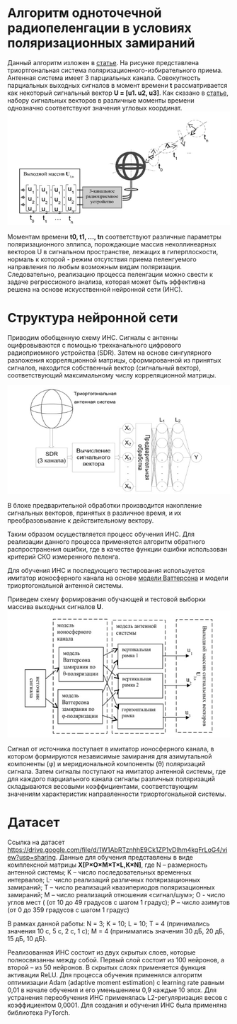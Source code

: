 # Алгоритм одноточечной радиопеленгации в условиях поляризационных замираний

Данный алгоритм изложен в [статье](https://docs.google.com/document/d/1AUVnF3-JmszWRAtkv5Pj1yXMIW-XD7yf/edit?usp=sharing&ouid=106536756661517443366&rtpof=true&sd=true).
На рисунке представлена триортгональная система поляризационного-избирательного приема. Антенная система имеет 3 парциальных канала. Совокупность парциальных выходных сигналов в момент времени **t** рассматривается как некоторый сигнальный вектор **U = [u1. u2, u3]**. Как сказано в [статье](https://docs.google.com/document/d/1AUVnF3-JmszWRAtkv5Pj1yXMIW-XD7yf/edit?usp=sharing&ouid=106536756661517443366&rtpof=true&sd=true), набору сигнальных векторов в различные моменты времени однозначно соответствуют значения угловых координат. 
![](https://github.com/jvSett/Single-point_radio-direction/blob/main/helpers/Vector_formation.jpg)

Моментам времени **t0, t1, ..., tn** соответствуют различные параметры поляризационного эллипса, порождающие массив неколлинеарных векторов U в сигнальном пространстве, лежащих в гиперплоскости, нормаль к которой - режим отсутствия приема пеленгуемого направления по любым возможным видам поляризации. Следовательно, реализацию процесса пеленгации можно свести к задаче регрессионого анализа, которая может быть эффективна решена на основе искусственной нейронной сети (ИНС).

# Структура нейронной сети

Приводим обобщенную схему ИНС. Сигналы с антенны оцифровываются с помощью трехканального цифрового радиоприемного устройства (SDR). Затем на основе сингулярного разложения корреляционной матрицы, сформированной из принятых сигналов, находится собственный вектор (сигнальный вектор), соответствующий максимальному числу корреляционной матрицы. 

![](https://github.com/jvSett/Single-point_radio-direction/blob/main/helpers/Neural_network_structure.jpg)

В блоке предварительной обработки производится накопление сигнальных векторов, принятых в различное время, и их преобразовывание к действительному вектору.

Таким образом осуществляется процесс обучения ИНС. Для реализации данного процесса применяется алгоритм обратного распространения ошибки, где в качестве функции ошибки использован критерий СКО измеренного пеленга.

Для обучения ИНС и последующего тестирования используется имитатор ионосферного канала на основе [модели Ваттерсона](https://radiophysics.unn.ru/sites/default/files/papers/2012_4_266.pdf) и модели триортогональной антенной системы.

Приведем схему формирования обучающей и тестовой выборки массива выходных сигналов **U**.
![](https://github.com/jvSett/Single-point_radio-direction/blob/main/helpers/Formation_arrays_for_model.jpg)

 Сигнал от источника поступает в имитатор ионосферного канала, в котором формируются независимые замирания для азимутальной компоненты (φ) и меридиональной компоненты  (θ) поляризаций сигнала. Затем сигналы поступают на имитатор антенной системы, где для каждого парциального канала сигналы различных поляризаций складываются весовыми коэффициентами, соответствующим значениям характеристик направленности триортогональной системы.
 
 # Датасет
 
 Ссылка на датасет https://drive.google.com/file/d/1W1AbRTznhhE9Ck1ZP1vDIhm4kgFrLoG4/view?usp=sharing. Данные для обучения представлены в виде комплексной матрицы  **X[P×O×M×T×L,K×N]**, где N – размерность антенной системы; K – число последовательных временных интервалов; L- число реализаций различных поляризационных замираний; Т – число реализаций квазипериодов поляризационных замираний; M – число реализаций отношения «сигнал/шум»; O - число углов мест ( (от 10 до 49 градусов с шагом 1 градус); P – число азимутов (от 0 до 359 градусов с шагом 1 градус)
 
 В рамках данной работы: N = 3; K = 10; L = 10; T = 4 (принимались значения 10 с, 5 с, 2 с, 1 с); M = 4 (принимались значения 30 дБ, 20 дБ, 15 дБ, 10 дБ).
 
 Реализованная ИНС состоит из двух скрытых слоев, которые полносвязанны между собой. Первый слой состоит из 100 нейронов, а второй – из 50 нейронов. В скрытых слоях применяется функция активации ReLU. Для процесса обучения применялся алгоритм оптимизации Adam (adaptive moment estimation) с learning rate равным 0,01 в начале обучения и его уменьшением 0,9 каждые 10 эпох. Для устранения переобучения ИНС применялась L2-регуляризация весов с коэффициентом 0,0001. Для создания и обучения ИНС была применяна библиотека PyTorch.
